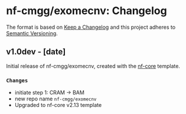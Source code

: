 # nf-cmgg/exomecnv: Changelog

The format is based on [Keep a Changelog](https://keepachangelog.com/en/1.0.0/)
and this project adheres to [Semantic Versioning](https://semver.org/spec/v2.0.0.html).

## v1.0dev - [date]

Initial release of nf-cmgg/exomecnv, created with the [nf-core](https://nf-co.re/) template.

### `Changes`
- initiate step 1: CRAM -> BAM
- new repo name `nf-cmgg/exomecnv`
- Upgraded to nf-core v2.13 template
